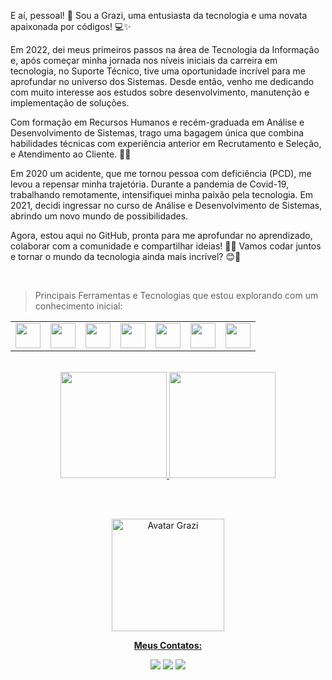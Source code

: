 E aí, pessoal! 👋 Sou a Grazi, uma entusiasta da tecnologia e uma novata apaixonada por códigos! 💻✨

Em 2022, dei meus primeiros passos na área de Tecnologia da Informação e, após começar minha jornada nos níveis iniciais da carreira em tecnologia, no Suporte Técnico, tive uma oportunidade incrível para me aprofundar no universo dos Sistemas. Desde então, venho me dedicando com muito interesse aos estudos sobre desenvolvimento, manutenção e implementação de soluções.

Com formação em Recursos Humanos e recém-graduada em Análise e Desenvolvimento de Sistemas, trago uma bagagem única que combina habilidades técnicas com experiência anterior em Recrutamento e Seleção, e Atendimento ao Cliente. 💼✨

Em 2020 um acidente, que me tornou pessoa com deficiência (PCD), me levou a repensar minha trajetória. Durante a pandemia de Covid-19, trabalhando remotamente, intensifiquei minha paixão pela tecnologia. Em 2021, decidi ingressar no curso de Análise e Desenvolvimento de Sistemas, abrindo um novo mundo de possibilidades.

Agora, estou aqui no GitHub, pronta para me aprofundar no aprendizado, colaborar com a comunidade e compartilhar ideias! 💬✨ Vamos codar juntos e tornar o mundo da tecnologia ainda mais incrível? 😊🚀

<br>

>Principais Ferramentas e Tecnologias que estou explorando com um conhecimento inicial:

<table>
  <tr>
  <td><img loading="lazy" src="https://cdn.jsdelivr.net/gh/devicons/devicon@latest/icons/git/git-original.svg" width="40" height="40"/></td>
  <td><img loading="lazy" src="https://cdn.jsdelivr.net/gh/devicons/devicon@latest/icons/html5/html5-original.svg" width="40" height="40"/></td>
  <td><img loading="lazy" src="https://cdn.jsdelivr.net/gh/devicons/devicon@latest/icons/css3/css3-original.svg" width="40" height="40"/></td>
  <td><img loading="lazy" src="https://cdn.jsdelivr.net/gh/devicons/devicon@latest/icons/javascript/javascript-original.svg" width="40" height="40"/></td>
  <td><img loading="lazy" src="https://cdn.jsdelivr.net/gh/devicons/devicon@latest/icons/java/java-original.svg" width="40" height="40"/></td>
  <td><img loading="lazy" src="https://cdn.jsdelivr.net/gh/devicons/devicon@latest/icons/python/python-original.svg" width="40" height="40"/></td>
  <td><img loading="lazy" src="https://cdn.jsdelivr.net/gh/devicons/devicon@latest/icons/angular/angular-original.svg" width="40" height="40"/></td>
  </tr>          
</table>

<br>

<div align="center">
<a href="https://github.com/grazielle-bastos">
<img loading="lazy" height="170em" src="https://github-readme-stats.vercel.app/api/top-langs/?username=grazielle-bastos&layout=compact&langs_count=7&theme=dracula"/>
<img loading="lazy" height="170em" src="https://github-readme-stats.vercel.app/api?username=grazielle-bastos&show_icons=true&theme=dracula&include_all_commits=true&count_private=true"/>
</div>

<br><br>

<div align="center">

<img loading="lazy" src="https://private-user-images.githubusercontent.com/87940829/304782945-e980586b-ba55-466a-ae8c-0216401ecafd.jpeg?jwt=eyJhbGciOiJIUzI1NiIsInR5cCI6IkpXVCJ9.eyJpc3MiOiJnaXRodWIuY29tIiwiYXVkIjoicmF3LmdpdGh1YnVzZXJjb250ZW50LmNvbSIsImtleSI6ImtleTUiLCJleHAiOjE3MDc5MjQzMzAsIm5iZiI6MTcwNzkyNDAzMCwicGF0aCI6Ii84Nzk0MDgyOS8zMDQ3ODI5NDUtZTk4MDU4NmItYmE1NS00NjZhLWFlOGMtMDIxNjQwMWVjYWZkLmpwZWc_WC1BbXotQWxnb3JpdGhtPUFXUzQtSE1BQy1TSEEyNTYmWC1BbXotQ3JlZGVudGlhbD1BS0lBVkNPRFlMU0E1M1BRSzRaQSUyRjIwMjQwMjE0JTJGdXMtZWFzdC0xJTJGczMlMkZhd3M0X3JlcXVlc3QmWC1BbXotRGF0ZT0yMDI0MDIxNFQxNTIwMzBaJlgtQW16LUV4cGlyZXM9MzAwJlgtQW16LVNpZ25hdHVyZT01ZmE2N2E0N2QyMWYzMWM3Njk5OTNkOWJiZTZlMzZmZTdmNDA4MjllMDE1YmE0MDJmMDliYWMyM2IyYjc0YjkzJlgtQW16LVNpZ25lZEhlYWRlcnM9aG9zdCZhY3Rvcl9pZD0wJmtleV9pZD0wJnJlcG9faWQ9MCJ9.YtUXeWt_zyinzHIKo3QFJY96K-Fz19Z0bQTBf2ynLR0" height="180" alt="Avatar Grazi">

**Meus Contatos:**

<a href="www.instagram.com/gra_thay/" target="_blank"><img loading="lazy" src="https://img.shields.io/badge/-Instagram-%23E4405F?style=for-the-badge&logo=instagram&logoColor=white" target="_blank"></a>
<a href="https://www.linkedin.com/in/graziellebastos/" target="_blank"><img loading="lazy" src="https://img.shields.io/badge/-LinkedIn-%230077B5?style=for-the-badge&logo=linkedin&logoColor=white" target="_blank"></a>
<a href = "mailto:grazielle1101@gmail.com"><img loading="lazy" src="https://img.shields.io/badge/Gmail-D14836?style=for-the-badge&logo=gmail&logoColor=white" target="_blank"></a>
  
</div>

<br>
          

<!--
**grazielle-bastos/grazielle-bastos** is a ✨ _special_ ✨ repository because its `README.md` (this file) appears on your GitHub profile.

Here are some ideas to get you started:

- 🔭 I’m currently working on ...
- 🌱 I’m currently learning ...
- 👯 I’m looking to collaborate on ...
- 🤔 I’m looking for help with ...
- 💬 Ask me about ...
- 📫 How to reach me: ...
- 😄 Pronouns: ...
- ⚡ Fun fact: ...
-->
